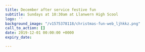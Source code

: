 ```yaml
---
title: December after service festive fun
subtitle: Sundays at 10:30am at Llanwern High Scool
logo: ''
background_image: "/v1575378118/christmas-fun-web_ljhkkz.png"
call_to_action: []
date: 2019-12-01 00:00:00 +0000
expiry_date: 

---
```

